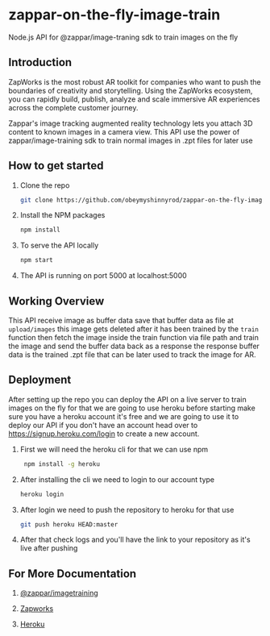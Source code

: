 # zappar-on-the-fly-image-train
Node.js API for @zappar/image-traning sdk to train images on the fly  


## Introduction
ZapWorks is the most robust AR toolkit for companies who want to push the boundaries of creativity and storytelling. Using the ZapWorks ecosystem, you can rapidly build, publish, analyze and scale immersive AR experiences across the complete customer journey.


Zappar's image tracking augmented reality technology lets you attach 3D content to known images in a camera view. This API use the power of zappar/image-training sdk to train normal images in .zpt files for later use 




## How to get started

1. Clone the repo
   ```sh
   git clone https://github.com/obeymyshinnyrod/zappar-on-the-fly-image-train
   ```
2. Install the NPM packages
   ```sh
   npm install
   ```
3. To serve the API locally 
    ```sh
   npm start
     ```
4. The API is running on port 5000 at localhost:5000


## Working Overview
This API receive image as buffer data save that buffer data as file at ``` upload/images``` this image gets deleted after it has been trained by the ```train``` function then fetch the image inside the train function via file path and train the image and send the buffer data back as a response the response buffer data is the trained .zpt file that can be later used to track the image for AR.

## Deployment
After setting up the repo you can deploy the API on a live server to train images on the fly for that we are going to use heroku before starting make sure you have a heroku account it's free and we are going to use it to deploy our API if you don't have an account head over to https://signup.heroku.com/login to create a new account.

1. First we will need the heroku cli for that we can use npm
   ```sh
    npm install -g heroku
    ```
2. After installing the cli we need to login to our account type
     ```sh
   heroku login
     ```
      
3. After login we need to push the repository to heroku for that use 
    ```sh
   git push heroku HEAD:master
     ```
 4. After that check logs and you'll have the link to your repository as it's live after pushing 


## For More Documentation 
1. <p><a href="https://www.npmjs.com/package/@zappar/imagetraining">@zappar/imagetraining</a></p>
2. <p><a href="https://docs.zap.works/">Zapworks</a></p>
3. <p><a href="https://devcenter.heroku.com/categories/reference">Heroku</a></p>


